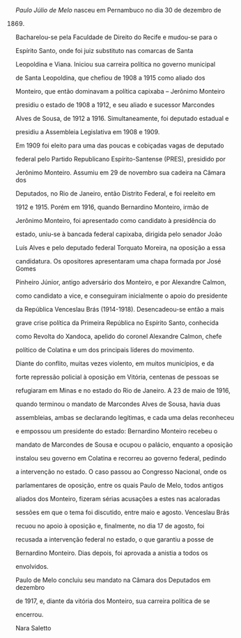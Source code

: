 

*Paulo Júlio de Melo* nasceu em Pernambuco no dia 30 de dezembro de

1869.



Bacharelou-se pela Faculdade de Direito do Recife e mudou-se para o

Espírito Santo, onde foi juiz substituto nas comarcas de Santa

Leopoldina e Viana. Iniciou sua carreira política no governo municipal

de Santa Leopoldina, que chefiou de 1908 a 1915 como aliado dos

Monteiro, que então dominavam a política capixaba – Jerônimo Monteiro

presidiu o estado de 1908 a 1912, e seu aliado e sucessor Marcondes

Alves de Sousa, de 1912 a 1916. Simultaneamente, foi deputado estadual e

presidiu a Assembleia Legislativa em 1908 e 1909.



Em 1909 foi eleito para uma das poucas e cobiçadas vagas de deputado

federal pelo Partido Republicano Espírito-Santense (PRES), presidido por

Jerônimo Monteiro. Assumiu em 29 de novembro sua cadeira na Câmara dos

Deputados, no Rio de Janeiro, então Distrito Federal, e foi reeleito em

1912 e 1915. Porém em 1916, quando Bernardino Monteiro, irmão de

Jerônimo Monteiro, foi apresentado como candidato à presidência do

estado, uniu-se à bancada federal capixaba, dirigida pelo senador João

Luís Alves e pelo deputado federal Torquato Moreira, na oposição a essa

candidatura. Os opositores apresentaram uma chapa formada por José Gomes

Pinheiro Júnior, antigo adversário dos Monteiro, e por Alexandre Calmon,

como candidato a vice, e conseguiram inicialmente o apoio do presidente

da República Venceslau Brás (1914-1918). Desencadeou-se então a mais

grave crise política da Primeira República no Espírito Santo, conhecida

como Revolta do Xandoca, apelido do coronel Alexandre Calmon, chefe

político de Colatina e um dos principais líderes do movimento.



Diante do conflito, muitas vezes violento, em muitos municípios, e da

forte repressão policial à oposição em Vitória, centenas de pessoas se

refugiaram em Minas e no estado do Rio de Janeiro. A 23 de maio de 1916,

quando terminou o mandato de Marcondes Alves de Sousa, havia duas

assembleias, ambas se declarando legítimas, e cada uma delas reconheceu

e empossou um presidente do estado: Bernardino Monteiro recebeu o

mandato de Marcondes de Sousa e ocupou o palácio, enquanto a oposição

instalou seu governo em Colatina e recorreu ao governo federal, pedindo

a intervenção no estado. O caso passou ao Congresso Nacional, onde os

parlamentares de oposição, entre os quais Paulo de Melo, todos antigos

aliados dos Monteiro, fizeram sérias acusações a estes nas acaloradas

sessões em que o tema foi discutido, entre maio e agosto. Venceslau Brás

recuou no apoio à oposição e, finalmente, no dia 17 de agosto, foi

recusada a intervenção federal no estado, o que garantiu a posse de

Bernardino Monteiro. Dias depois, foi aprovada a anistia a todos os

envolvidos.



Paulo de Melo concluiu seu mandato na Câmara dos Deputados em dezembro

de 1917, e, diante da vitória dos Monteiro, sua carreira política de se

encerrou.



Nara Saletto



